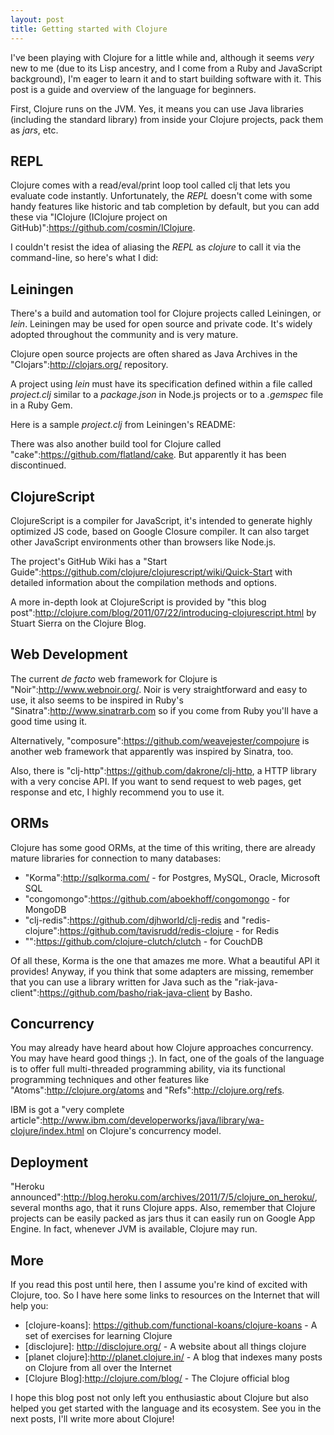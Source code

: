 ```yaml
---
layout: post
title: Getting started with Clojure
---
```


<span class="drops">I</span>'ve been playing with Clojure for a little while and, although it seems *very* new to me (due to its Lisp ancestry, and I come from a Ruby and JavaScript background), I'm eager to learn it and to start building software with it. This post is a guide and overview of the language for beginners.

First, Clojure runs on the JVM. Yes, it means you can use Java libraries (including the standard library) from inside your Clojure projects, pack them as _jars_, etc.

REPL
----

Clojure comes with a read/eval/print loop tool called <span class="small_code">clj</span> that lets you evaluate code instantly. Unfortunately, the _REPL_ doesn't come with some handy features like historic and tab completion by default, but you can add these via "IClojure (IClojure project on GitHub)":https://github.com/cosmin/IClojure.

I couldn't resist the idea of aliasing the _REPL_ as _clojure_ to call it via the command-line, so here's what I did:

<div class="code">
  <script src="https://gist.github.com/1633098.js?file=gistfile1.sh"></script>
</div>

Leiningen
---------

There's a build and automation tool for Clojure projects called Leiningen, or _lein_. Leiningen may be used for open source and private code. It's widely adopted throughout the community and is very mature.

Clojure open source projects are often shared as Java Archives in the "Clojars":http://clojars.org/ repository. 

A project using _lein_ must have its specification defined within a file called _project.clj_ similar to a _package.json_ in Node.js projects or to a _.gemspec_ file in a Ruby Gem.

Here is a sample _project.clj_ from Leiningen's README:

<div class="code">
  <script src="https://gist.github.com/1633098.js?file=project.clj"></script>
</div>

There was also another build tool for Clojure called "cake":https://github.com/flatland/cake. But apparently it has been discontinued.

ClojureScript
-------------

ClojureScript is a compiler for JavaScript, it's intended to generate highly optimized JS code, based on Google Closure compiler. It can also target other JavaScript environments other than browsers like Node.js.

The project's GitHub Wiki has a "Start Guide":https://github.com/clojure/clojurescript/wiki/Quick-Start with detailed information about the compilation methods and options.

A more in-depth look at ClojureScript is provided by "this blog post":http://clojure.com/blog/2011/07/22/introducing-clojurescript.html by Stuart Sierra on the Clojure Blog.

Web Development
---------------

The current _de facto_ web framework for Clojure is "Noir":http://www.webnoir.org/. Noir is very straightforward and easy to use, it also seems to be inspired in Ruby's "Sinatra":http://www.sinatrarb.com so if you come from Ruby you'll have a good time using it.

Alternatively, "composure":https://github.com/weavejester/compojure is another web framework that apparently was inspired by Sinatra, too. 

Also, there is "clj-http":https://github.com/dakrone/clj-http, a HTTP library with a very concise API. If you want to send request to web pages, get response and etc, I highly recommend you to use it.

ORMs
----

Clojure has some good ORMs, at the time of this writing, there are already  mature libraries for connection to many databases:

* "Korma":http://sqlkorma.com/ - for Postgres, MySQL, Oracle, Microsoft SQL
* "congomongo":https://github.com/aboekhoff/congomongo - for MongoDB
* "clj-redis":https://github.com/djhworld/clj-redis and "redis-clojure":https://github.com/tavisrudd/redis-clojure - for Redis
* "":https://github.com/clojure-clutch/clutch - for CouchDB

Of all these, Korma is the one that amazes me more. What a beautiful API it provides! Anyway, if you think that some adapters are missing, remember that you can use a library written for Java such as the "riak-java-client":https://github.com/basho/riak-java-client by Basho. 

Concurrency
-----------

You may already have heard about how Clojure approaches concurrency. You may have heard good things ;). In fact, one of the goals of the language is to offer full multi-threaded  programming ability, via its functional programming techniques and other features like "Atoms":http://clojure.org/atoms and "Refs":http://clojure.org/refs.

IBM is got a "very complete article":http://www.ibm.com/developerworks/java/library/wa-clojure/index.html on Clojure's concurrency model.

Deployment
----------

"Heroku announced":http://blog.heroku.com/archives/2011/7/5/clojure_on_heroku/, several months ago, that it runs Clojure apps. Also, remember that Clojure projects can be easily packed as <span class="small_code">jars</span> thus it can easily run on Google App Engine. In fact, whenever JVM is available, Clojure may run.

More
----

If you read this post until here, then I assume you're kind of excited with Clojure, too. So I have here some links to resources on the Internet that will help you:

* [clojure-koans]: https://github.com/functional-koans/clojure-koans - A set of exercises for learning Clojure
* [disclojure]: http://disclojure.org/ - A website about all things clojure
* [planet clojure]:http://planet.clojure.in/ - A blog that indexes many posts on Clojure from all over the Internet
* [Clojure Blog]:http://clojure.com/blog/ - The Clojure official blog

I hope this blog post not only left you enthusiastic about Clojure but also helped you get started with the language and its ecosystem. See you in the next posts, I'll write more about Clojure! 

